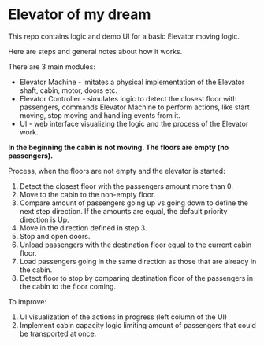 # Elevator of my dream

This repo contains logic and demo UI for a basic Elevator moving logic.

Here are steps and general notes about how it works.

There are 3 main modules:
- Elevator Machine - imitates a physical implementation of the Elevator shaft, cabin, motor, doors etc.
- Elevator Controller - simulates logic to detect the closest floor with passengers, commands Elevator Machine to perform actions, like start moving, stop moving and handling events from it.
- UI - web interface visualizing the logic and the process of the Elevator work.

**In the beginning the cabin is not moving. The floors are empty (no passengers).**

Process, when the floors are not empty and the elevator is started:
1. Detect the closest floor with the passengers amount more than 0.
2. Move to the cabin to the non-empty floor. 
3. Compare amount of passengers going up vs going down to define the next step direction. If the amounts are equal, the default priority direction is Up.
4. Move in the direction defined in step 3.
5. Stop and open doors.
6. Unload passengers with the destination floor equal to the current cabin floor.
7. Load passengers going in the same direction as those that are already in the cabin.
8. Detect floor to stop by comparing destination floor of the passengers in the cabin to the floor coming.


To improve:
1. UI visualization of the actions in progress (left column of the UI)
2. Implement cabin capacity logic limiting amount of passengers that could be transported at once.